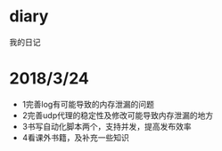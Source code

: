 # diary
我的日记
# 2018/3/24
* 1完善log有可能导致的内存泄漏的问题
* 2完善udp代理的稳定性及修改可能导致内存泄漏的地方
* 3书写自动化脚本两个，支持并发，提高发布效率
* 4看课外书籍，及补充一些知识
